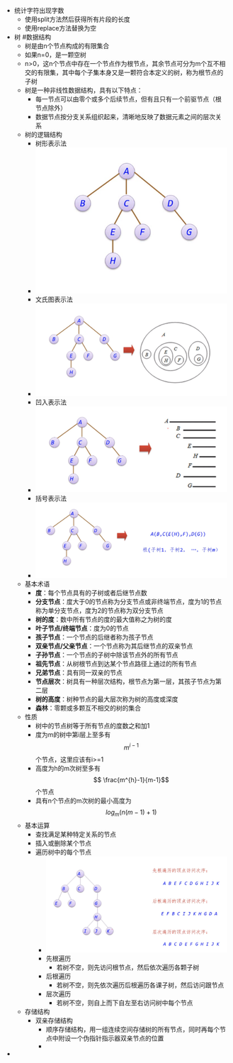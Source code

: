 - 统计字符出现字数
	- 使用split方法然后获得所有片段的长度
	- 使用replace方法替换为空
- 树 #数据结构
	- 树是由n个节点构成的有限集合
	- 如果n=0，是一颗空树
	- n>0，这n个节点中存在一个节点作为根节点，其余节点可分为m个互不相交的有限集，其中每个子集本身又是一颗符合本定义的树，称为根节点的子树
	- 树是一种非线性数据结构，具有以下特点：
		- 每一节点可以由零个或多个后续节点，但有且只有一个前驱节点（根节点除外）
		- 数据节点按分支关系组织起来，清晰地反映了数据元素之间的层次关系
	- 树的逻辑结构
		- 树形表示法
		- ![image.png](../assets/image_1695907773486_0.png)
		- 文氏图表示法
		- ![image.png](../assets/image_1695907815790_0.png)
		- 凹入表示法
		- ![image.png](../assets/image_1695907843698_0.png)
		- 括号表示法
		- ![image.png](../assets/image_1695907869592_0.png)
	- 基本术语
		- **度**：每个节点具有的子树或者后继节点数
		- **分支节点**：度大于0的节点称为分支节点或非终端节点，度为1的节点称为单分支节点，度为2的节点称为双分支节点
		- **树的度**：数中所有节点的度的最大值称之为树的度
		- **叶子节点/终端节点**：度为0的节点
		- **孩子节点**：一个节点的后继者称为孩子节点
		- **双亲节点/父亲节点**：一个节点称为其后继节点的双亲节点
		- **子孙节点**：一个节点的子树中除该节点外的所有节点
		- **祖先节点**：从树根节点到达某个节点路径上通过的所有节点
		- **兄弟节点**：具有同一双亲的节点
		- **节点层次**：树具有一种层次结构，根节点为第一层，其孩子节点为第二层
		- **树的高度**：树种节点的最大层次称为树的高度或深度
		- **森林**：零颗或多颗互不相交的树的集合
	- 性质
		- 树中的节点树等于所有节点的度数之和加1
		- 度为m的树中第i层上至多有$$m^{i-1}$$个节点，这里应该有i>=1
		- 高度为h的m次树至多有$$ \frac{m^{h}-1}{m-1}$$个节点
		- 具有n个节点的m次树的最小高度为$$log_m(n(m-1)+1)$$
	- 基本运算
		- 查找满足某种特定关系的节点
		- 插入或删除某个节点
		- 遍历树中的每个节点
			- ![image.png](../assets/image_1695910618983_0.png)
			- 先根遍历
				- 若树不空，则先访问根节点，然后依次遍历各颗子树
			- 后根遍历
				- 若树不空，则先依次遍历后根遍历各课子树，然后访问跟节点
			- 层次遍历
				- 若树不空，则自上而下自左至右访问树中每个节点
	- 存储结构
		- 双亲存储结构
			- 顺序存储结构，用一组连续空间存储树的所有节点，同时再每个节点中附设一个伪指针指示器双亲节点的位置
			-
-